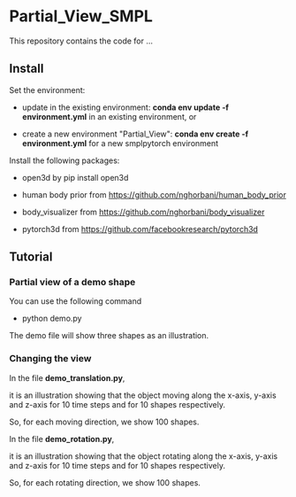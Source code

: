# Partial_View_SMPL

This repository contains the code for ...


## Install

Set the environment:

 - update in the existing environment:
   **conda env update -f environment.yml**
   in an existing environment, or

 - create a new environment "Partial_View":
   **conda env create -f environment.yml**
   for a new smplpytorch environment

Install the following packages: 
  - open3d by pip install open3d
  - human body prior from https://github.com/nghorbani/human_body_prior

  - body_visualizer from https://github.com/nghorbani/body_visualizer

  - pytorch3d from https://github.com/facebookresearch/pytorch3d
## Tutorial

### Partial view of a demo shape
You can use the following command

- python demo.py

The demo file will show three shapes as an illustration.


### Changing the view

In the file **demo_translation.py**, 

it is an illustration showing that the object moving along the x-axis, y-axis and z-axis for 10 time steps and for 10 shapes respectively.

So, for each moving direction, we show 100 shapes.

In the file **demo_rotation.py**, 

it is an illustration showing that the object rotating along the x-axis, y-axis and z-axis for 10 time steps and for 10 shapes respectively.

So, for each rotating direction, we show 100 shapes.
